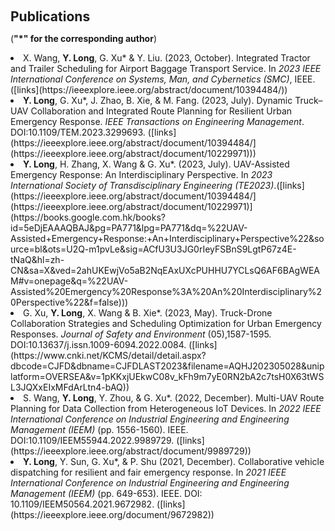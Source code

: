<h1 id="publications"></h1>
<h2 style="margin: 60px 0px 10px;">Publications</h2>

(**"*" for the corresponding author**)


<li>
  X. Wang, <b>Y. Long</b>, G. Xu* & Y. Liu. (2023, October). Integrated Tractor and Trailer Scheduling for Airport Baggage Transport Service. In <i>2023 IEEE International Conference on Systems, Man, and Cybernetics (SMC)</i>, IEEE. ([links](https://ieeexplore.ieee.org/abstract/document/10394484/))
</li>

<li>
	<b>Y. Long</b>, G. Xu*, J. Zhao, B. Xie, & M. Fang. (2023, July). Dynamic Truck–UAV Collaboration and Integrated Route Planning for Resilient Urban Emergency Response. <i>IEEE Transactions on Engineering Management</i>. DOI:10.1109/TEM.2023.3299693. ([links](https://ieeexplore.ieee.org/abstract/document/10394484/](https://ieeexplore.ieee.org/abstract/document/10229971)))
 </li>

<li>
<b>Y. Long</b>, H. Zhang, X. Wang & G. Xu*. (2023, July). UAV-Assisted Emergency Response: An Interdisciplinary Perspective. In <i>2023 International Society of Transdisciplinary Engineering (TE2023)</i>.([links](https://ieeexplore.ieee.org/abstract/document/10394484/](https://ieeexplore.ieee.org/abstract/document/10229971)](https://books.google.com.hk/books?id=5eDjEAAAQBAJ&pg=PA771&lpg=PA771&dq=%22UAV-Assisted+Emergency+Response:+An+Interdisciplinary+Perspective%22&source=bl&ots=U2Q-m1pvLe&sig=ACfU3U3JG0rIeyFSBnS9LgtP67z4E-tNaQ&hl=zh-CN&sa=X&ved=2ahUKEwjVo5aB2NqEAxUXcPUHHU7YCLsQ6AF6BAgWEAM#v=onepage&q=%22UAV-Assisted%20Emergency%20Response%3A%20An%20Interdisciplinary%20Perspective%22&f=false)))
</li>

<li>
	G. Xu, <b>Y. Long</b>, X. Wang & B. Xie*. (2023, May). Truck-Drone Collaboration Strategies and Scheduling Optimization for Urban Emergency Responses. <i>Journal of Safety and Environment</i> (05),1587-1595. DOI:10.13637/j.issn.1009-6094.2022.0084. ([links](https://www.cnki.net/KCMS/detail/detail.aspx?dbcode=CJFD&dbname=CJFDLAST2023&filename=AQHJ202305028&uniplatform=OVERSEA&v=1pKKxjUEkwC08v_kFh9m7yE0RN2bA2c7tsH0X63tWSL3JQXxEIxMFdArLtn4-bAQ))
</li>

<li>
 S. Wang, <b>Y. Long</b>, Y. Zhou, & G. Xu*. (2022, December). Multi-UAV Route Planning for Data Collection from Heterogeneous IoT Devices. In <i>2022 IEEE International Conference on Industrial Engineering and Engineering Management (IEEM)</i> (pp. 1556-1560). IEEE. DOI:10.1109/IEEM55944.2022.9989729. ([links](https://ieeexplore.ieee.org/abstract/document/9989729))
</li>

<li>
 <b>Y. Long</b>, Y. Sun, G. Xu*, & P. Shu (2021, December). Collaborative vehicle dispatching for resilient and fair emergency response. In <i>2021 IEEE International Conference on Industrial Engineering and Engineering Management (IEEM)</i> (pp. 649-653). IEEE. DOI: 10.1109/IEEM50564.2021.9672982. ([links](https://ieeexplore.ieee.org/document/9672982))
</li>
